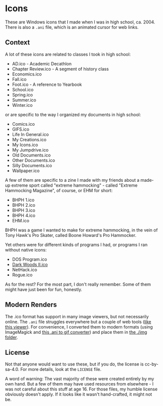 # Icons

These are Windows icons that I made when I was in high school, ca. 2004. There is also a `.ani` file, which is an animated cursor for web links.

## Context

A lot of these icons are related to classes I took in high school:

- AD.ico - Academic Decathlon
- Chapter Review.ico - A segment of history class
- Economics.ico
- Fall.ico
- Foot.ico - A reference to Yearbook
- School.ico
- Spring.ico
- Summer.ico
- Winter.ico

or are specific to the way I organized my documents in high school:

- Comics.ico
- GIFS.ico
- Life In General.ico
- My Creations.ico
- My Icons.ico
- My Jumpdrive.ico
- Old Documents.ico
- Other Documents.ico
- Silly Documents.ico
- Wallpaper.ico

A few of them are specific to a zine I made with my friends about a made-up extreme sport called "extreme hammocking" - called "Extreme Hammocking Magazine", of course, or EHM for short:

- BHPH 1.ico
- BHPH 2.ico
- BHPH 3.ico
- BHPH 4.ico
- EHM.ico

BHPH was a game I wanted to make for extreme hammocking, in the vein of Tony Hawk's Pro Skater, called Boone Howard's Pro Hammocker.

Yet others were for different kinds of programs I had, or programs I ran without native icons:

- DOS Program.ico
- [Dark Woods II.ico](https://dosgames.com/game/dark-woods-2/)
- NetHack.ico
- Rogue.ico

As for the rest? For the most part, I don't really remember. Some of them might have just been for fun, honestly.

## Modern Renders

The .ico format has support in many image viewers, but not necessarily online. The `.ani` file struggles everywhere but a couple of web tools ([like this viewer](https://capt.dev/open-ani-online/)). For convenience, I converted them to modern formats (using ImageMagick and [this .ani to gif converter](https://ezgif.com/ani-to-gif)) and place them in [the ./img folder](./img).

## License

Not that anyone would want to use these, but if you do, the license is cc-by-sa-4.0. For more details, look at the `LICENSE` file.

A word of warning: The vast majority of these were created entirely by my own hand. But a few of them may have used resources from elsewhere - I was not careful about this stuff at age 16. For those files, my humble license obviously doesn't apply. If it looks like it wasn't hand-crafted, it might not be.
